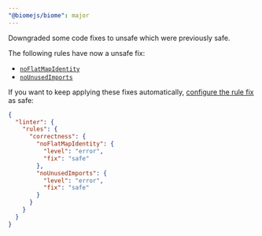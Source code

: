 ```yaml
---
"@biomejs/biome": major
---
```


Downgraded some code fixes to unsafe which were previously safe.

The following rules have now a unsafe fix:

- [`noFlatMapIdentity`](https://biomejs.dev/linter/rules/no-flat-map-identity)
- [`noUnusedImports`](https://biomejs.dev/linter/rules/no-unused-imports)

If you want to keep applying these fixes automatically, [configure the rule fix](https://next.biomejs.dev/linter/#configure-the-code-fix) as safe:

```json
{
  "linter": {
    "rules": {
      "correctness": {
        "noFlatMapIdentity": {
          "level": "error",
          "fix": "safe"
        },
        "noUnusedImports": {
          "level": "error",
          "fix": "safe"
        }
      }
    }
  }
}
```
